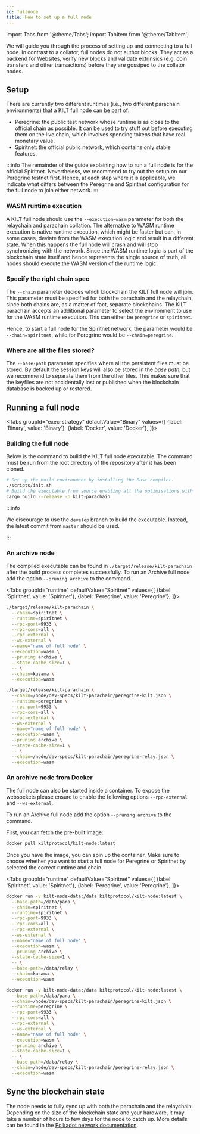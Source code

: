 ```yaml
---
id: fullnode
title: How to set up a full node
---
```


import Tabs from '@theme/Tabs';
import TabItem from '@theme/TabItem';

We will guide you through the process of setting up and connecting to a full node.
In contrast to a collator, full nodes do not author blocks.
They act as a backend for Websites, verify new blocks and validate extrinsics (e.g. coin transfers and other transactions) before they are gossiped to the collator nodes.

## Setup

There are currently two different runtimes (i.e., two different parachain environments) that a KILT full node can be part of:

- Peregrine: the public test network whose runtime is as close to the official chain as possible. It can be used to try stuff out before executing them on the live chain, which involves spending tokens that have real monetary value.
- Spiritnet: the official public network, which contains only stable features.

:::info
The remainder of the guide explaining how to run a full node is for the official Spiritnet.
Nevertheless, we recommend to try out the setup on our Peregrine testnet first.
Hence, at each step where it is applicable, we indicate what differs between the Peregrine and Spiritnet configuration for the full node to join either network.
:::

### WASM runtime execution

A KILT full node should use the `--execution=wasm` parameter for both the relaychain and parachain collation.
The alternative to WASM runtime execution is native runtime execution, which might be faster but can, in some cases, deviate from the WASM execution logic and result in a different state.
When this happens the full node will crash and will stop synchronizing with the network.
Since the WASM runtime logic is part of the blockchain state itself and hence represents the single source of truth, all nodes should execute the WASM version of the runtime logic.

### Specify the right chain spec

The `--chain` parameter decides which blockchain the KILT full node will join.
This parameter must be specified for both the parachain and the relaychain, since both chains are, as a matter of fact, separate blockchains.
The KILT parachain accepts an additional parameter to select the environment to use for the WASM runtime execution.
This can either be `peregrine` or `spiritnet`.

Hence, to start a full node for the Spiritnet network, the parameter would be `--chain=spiritnet`, while for Peregrine would be `--chain=peregrine`.

### Where are all the files stored?

The `--base-path` parameter specifies where all the persistent files must be stored.
By default the session keys will also be stored in the _base path_, but we recommend to separate them from the other files.
This makes sure that the keyfiles are not accidentally lost or published when the blockchain database is backed up or restored.

## Running a full node

<Tabs
groupId="exec-strategy"
defaultValue="Binary"
values={[
{label: 'Binary', value: 'Binary'},
{label: 'Docker', value: 'Docker'},
]}>

<TabItem value="Binary">

### Building the full node

Below is the command to build the KILT full node executable.
The command must be run from the root directory of the repository after it has been cloned.

```bash
# Set up the build environment by installing the Rust compiler.
./scripts/init.sh
# Build the executable from source enabling all the optimisations with --release.
cargo build --release -p kilt-parachain
```

:::info

We discourage to use the `develop` branch to build the executable. Instead, the latest commit from `master` should be used.

:::

### An archive node

The compiled executable can be found in `./target/release/kilt-parachain` after the build process completes successfully. To run an Archive full node add the option `--pruning archive` to the command.

<Tabs
groupId="runtime"
defaultValue="Spiritnet"
values={[
{label: 'Spiritnet', value: 'Spiritnet'},
{label: 'Peregrine', value: 'Peregrine'},
]}>

<TabItem value="Spiritnet">

```bash
./target/release/kilt-parachain \
  --chain=spiritnet \
  --runtime=spiritnet \
  --rpc-port=9933 \
  --rpc-cors=all \
  --rpc-external \
  --ws-external \
  --name="name of full node" \
  --execution=wasm \
  --pruning archive \
  --state-cache-size=1 \
  -- \
  --chain=kusama \
  --execution=wasm
```
</TabItem>
<TabItem value="Peregrine">

```bash
./target/release/kilt-parachain \
  --chain=/node/dev-specs/kilt-parachain/peregrine-kilt.json \
  --runtime=peregrine \
  --rpc-port=9933 \
  --rpc-cors=all \
  --rpc-external \
  --ws-external \
  --name="name of full node" \
  --execution=wasm \
  --pruning archive \
  --state-cache-size=1 \
  -- \
  --chain=/node/dev-specs/kilt-parachain/peregrine-relay.json \
  --execution=wasm
```
</TabItem>
</Tabs>

</TabItem>
<TabItem value="Docker">

### An archive node from Docker

The full node can also be started inside a container.
To expose the websockets please ensure to enable the following options `--rpc-external` and `--ws-external`.

To run an Archive full node add the option `--pruning archive` to the command.

First, you can fetch the pre-built image:

```bash
docker pull kiltprotocol/kilt-node:latest
```

Once you have the image, you can spin up the container.
Make sure to choose whether you want to start a full node for Peregrine or Spiritnet by selected the correct runtime and chain.

<Tabs
groupId="runtime"
defaultValue="Spiritnet"
values={[
{label: 'Spiritnet', value: 'Spiritnet'},
{label: 'Peregrine', value: 'Peregrine'},
]}>

<TabItem value="Spiritnet">

```bash
docker run -v kilt-node-data:/data kiltprotocol/kilt-node:latest \
  --base-path=/data/para \
  --chain=spiritnet \
  --runtime=spiritnet \
  --rpc-port=9933 \
  --rpc-cors=all \
  --rpc-external \
  --ws-external \
  --name="name of full node" \
  --execution=wasm \
  --pruning archive \
  --state-cache-size=1 \
  -- \
  --base-path=/data/relay \
  --chain=kusama \
  --execution=wasm
```
</TabItem>
<TabItem value="Peregrine">

```bash
docker run -v kilt-node-data:/data kiltprotocol/kilt-node:latest \
  --base-path=/data/para \
  --chain=/node/dev-specs/kilt-parachain/peregrine-kilt.json \
  --runtime=peregrine \
  --rpc-port=9933 \
  --rpc-cors=all \
  --rpc-external \
  --ws-external \
  --name="name of full node" \
  --execution=wasm \
  --pruning archive \
  --state-cache-size=1 \
  -- \
  --base-path=/data/relay \
  --chain=/node/dev-specs/kilt-parachain/peregrine-relay.json \
  --execution=wasm
```
</TabItem>
</Tabs>

</TabItem>
</Tabs>

## Sync the blockchain state

The node needs to fully sync up with both the parachain and the relaychain.
Depending on the size of the blockchain state and your hardware, it may take a number of hours to few days for the node to catch up.
More details can be found in the [Polkadot network documentation](https://wiki.polkadot.network/docs/maintain-guides-how-to-validate-kusama#synchronize-chain-data).
